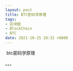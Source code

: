 ```yaml
---
layout: post
title: BTC密码学原理
tags: 
- 区块链
- BlockChain
- BTC
date: 2021-10-25 20:32 +0800
---
```






​	btc密码学原理



。。。





